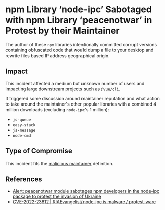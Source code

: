 <!-- cspell:ignore peacenotwar -->

# npm Library ‘node-ipc’ Sabotaged with npm Library ‘peacenotwar’ in Protest by their Maintainer

The author of these `npm` libraries intentionally committed corrupt versions
containing obfuscated code that would dump a file to your desktop and rewrite
files based IP address geographical origin.

## Impact

This incident affected a medium but unknown number of users and impacting large
downstream projects such as `@vue/cli`.

It triggered some discussion around maintainer reputation and what action to
take around the maintainer's other popular libraries with a combined 4 million
downloads (excluding `node-ipc`'s 1 million):

- `js-queue`
- `easy-stack`
- `js-message`
- `node-cmd`

## Type of Compromise

This incident fits the
[malicious maintainer](../compromise-definitions.md#malicious-maintainer)
definition.

## References

- [Alert: peacenotwar module sabotages npm developers in the node-ipc package to protest the invasion of Ukraine](https://snyk.io/blog/peacenotwar-malicious-npm-node-ipc-package-vulnerability/)
- [CVE-2022-23812 | RIAEvangelist/node-ipc is malware / protest-ware](https://gist.github.com/MidSpike/f7ae3457420af78a54b38a31cc0c809c)
